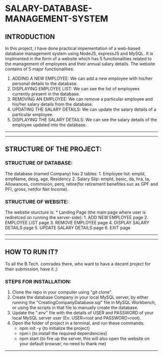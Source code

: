 # SALARY-DATABASE-MANAGEMENT-SYSTEM
## INTRODUCTION
  In this project, I have done practical impementation of a web-based database management system using NodeJS, expressJS and MySQL. It is implmented in the form of a website which has 5 functionalities related to the management of employees and their annual salary details. The website contains of 5 major functionalities:
  1. ADDING A NEW EMPLOYEE: We can add a new employee with his/her personal details to the database.
  2. DISPLAYING EMPLOYEE LIST: We can see the list of employees currently present in the database.
  3. REMOVING AN EMPLOYEE: We can remove a particular employee and his/her salary details from the database.
  4. UPDATING THE SALARY DETAILS: We can update the salary details of a particular employee.
  5. DISPLAYING THE SALARY DETAILS: We can see the salary details of the employee updated into the database.

***
***

## STRUCTURE OF THE PROJECT:
  ### STRUCTURE OF DATABASE:
  The database (named Company) has 2 tables:
    1. Employee list: empId, empName, desg, age, Residency
    2. Salary Slip: empId, basic, da, hra, ta, Allowances, commision, perq, retire(for retirement benefites suc as GPF and PF), gross, net(for Net Income).
  
  ### STRUCTURE OF WEBSITE:
  The webstie sturcture is:
    * Landing Page (the main page where user is rediretced on running the server-side):
     1. ADD NEW EMPLOYEE page
     2. EMPLOYEE LIST page
     3. REMOVE EMPLOYEE page
     4. DISPLAY SALARY DETAILS page
     5. UPDATE SALARY DETAILS page
     6. EXIT page
  
  ***
  ***
  
  ## HOW TO RUN IT?
   To all the B.Tech. comrades there, who want to have a decent project for their submission, have it ;)
   
   ### STEPS FOR INSTALLATION:
   1. Clone the repo in your computer using "git clone".
   2. Create the database Company in your local MySQL server, by either running the "CreatingCompanyDatabase.sql" file in MySQL Workbench, or using the scripts in that file to manually create the database.
   3. Update the ".env" file with the details of USER and PASSWORD of your local MySQL server user (Ex. USER=root and PASSWORD=root).
   4. Open the folder of project in a terminal, and run these commands:
      * npm init -y {to initialize the project}
      * npm i {to install the required dependencies}
      * npm start {to fire up the server, this will also open the website on your default browser, no need to thank me} 
  
 ***
